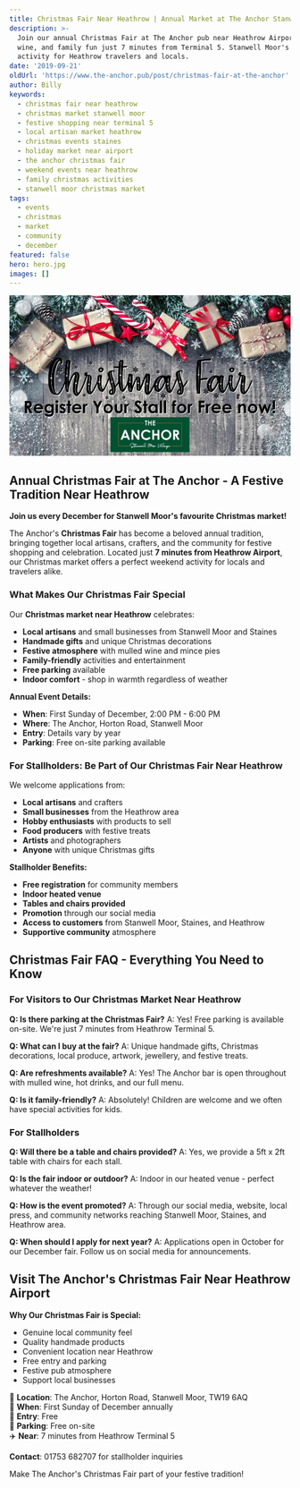```yaml
---
title: Christmas Fair Near Heathrow | Annual Market at The Anchor Stanwell Moor
description: >-
  Join our annual Christmas Fair at The Anchor pub near Heathrow Airport. Local artisan stalls, festive shopping, mulled
  wine, and family fun just 7 minutes from Terminal 5. Stanwell Moor's favourite Christmas market. Perfect weekend
  activity for Heathrow travelers and locals.
date: '2019-09-21'
oldUrl: 'https://www.the-anchor.pub/post/christmas-fair-at-the-anchor'
author: Billy
keywords:
  - christmas fair near heathrow
  - christmas market stanwell moor
  - festive shopping near terminal 5
  - local artisan market heathrow
  - christmas events staines
  - holiday market near airport
  - the anchor christmas fair
  - weekend events near heathrow
  - family christmas activities
  - stanwell moor christmas market
tags:
  - events
  - christmas
  - market
  - community
  - december
featured: false
hero: hero.jpg
images: []
---
```


  

![christmas fair at the anchor image](/content/blog/christmas-fair-at-the-anchor/hero.jpg)

## Annual Christmas Fair at The Anchor - A Festive Tradition Near Heathrow

**Join us every December for Stanwell Moor's favourite Christmas market!**

The Anchor's **Christmas Fair** has become a beloved annual tradition, bringing together local artisans, crafters, and the community for festive shopping and celebration. Located just **7 minutes from Heathrow Airport**, our Christmas market offers a perfect weekend activity for locals and travelers alike.

### What Makes Our Christmas Fair Special

Our **Christmas market near Heathrow** celebrates:
- **Local artisans** and small businesses from Stanwell Moor and Staines
- **Handmade gifts** and unique Christmas decorations
- **Festive atmosphere** with mulled wine and mince pies
- **Family-friendly** activities and entertainment
- **Free parking** available
- **Indoor comfort** - shop in warmth regardless of weather

**Annual Event Details:**
- **When**: First Sunday of December, 2:00 PM - 6:00 PM
- **Where**: The Anchor, Horton Road, Stanwell Moor
- **Entry**: Details vary by year
- **Parking**: Free on-site parking available

  

### For Stallholders: Be Part of Our Christmas Fair Near Heathrow

We welcome applications from:
- **Local artisans** and crafters
- **Small businesses** from the Heathrow area
- **Hobby enthusiasts** with products to sell
- **Food producers** with festive treats
- **Artists** and photographers
- **Anyone** with unique Christmas gifts

**Stallholder Benefits:**
- **Free registration** for community members
- **Indoor heated venue** 
- **Tables and chairs provided**
- **Promotion** through our social media
- **Access to customers** from Stanwell Moor, Staines, and Heathrow
- **Supportive community** atmosphere

  

## Christmas Fair FAQ - Everything You Need to Know

### For Visitors to Our Christmas Market Near Heathrow

**Q: Is there parking at the Christmas Fair?**
A: Yes! Free parking is available on-site. We're just 7 minutes from Heathrow Terminal 5.

**Q: What can I buy at the fair?**
A: Unique handmade gifts, Christmas decorations, local produce, artwork, jewellery, and festive treats.

**Q: Are refreshments available?**
A: Yes! The Anchor bar is open throughout with mulled wine, hot drinks, and our full menu.

**Q: Is it family-friendly?**
A: Absolutely! Children are welcome and we often have special activities for kids.

### For Stallholders

**Q: Will there be a table and chairs provided?**
A: Yes, we provide a 5ft x 2ft table with chairs for each stall.

**Q: Is the fair indoor or outdoor?**
A: Indoor in our heated venue - perfect whatever the weather!

**Q: How is the event promoted?**
A: Through our social media, website, local press, and community networks reaching Stanwell Moor, Staines, and Heathrow area.

**Q: When should I apply for next year?**
A: Applications open in October for our December fair. Follow us on social media for announcements.

## Visit The Anchor's Christmas Fair Near Heathrow Airport

**Why Our Christmas Fair is Special:**
- Genuine local community feel
- Quality handmade products
- Convenient location near Heathrow
- Free entry and parking
- Festive pub atmosphere
- Support local businesses

📍 **Location**: The Anchor, Horton Road, Stanwell Moor, TW19 6AQ  
🎄 **When**: First Sunday of December annually  
🎁 **Entry**: Free  
🚗 **Parking**: Free on-site  
✈️ **Near**: 7 minutes from Heathrow Terminal 5  

**Contact**: 01753 682707 for stallholder inquiries

Make The Anchor's Christmas Fair part of your festive tradition!
